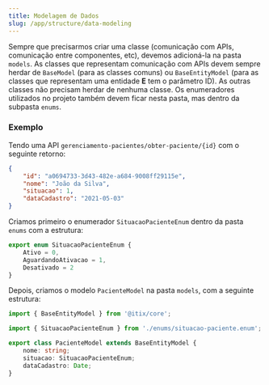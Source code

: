```yaml
---
title: Modelagem de Dados
slug: /app/structure/data-modeling
---
```


Sempre que precisarmos criar uma classe (comunicação com APIs, comunicação entre componentes, etc), devemos adicioná-la na pasta `models`.
As classes que representam comunicação com APIs devem sempre herdar de `BaseModel` (para as classes comuns) ou `BaseEntityModel` (para as
classes que representam uma entidade **E** tem o parâmetro ID). As outras classes não precisam herdar de nenhuma classe. Os enumeradores
utilizados no projeto também devem ficar nesta pasta, mas dentro da subpasta `enums`.

### Exemplo

Tendo uma API `gerenciamento-pacientes/obter-paciente/{id}` com o seguinte retorno:

```json showLineNumbers
{
    "id": "a0694733-3d43-482e-a684-9008ff29115e",
    "nome": "João da Silva",
    "situacao": 1,
    "dataCadastro": "2021-05-03"
}
```

Criamos primeiro o enumerador `SituacaoPacienteEnum` dentro da pasta `enums` com a estrutura:

```ts title="/src/app/models/enums/situacao-paciente.enum.ts" showLineNumbers
export enum SituacaoPacienteEnum {
    Ativo = 0,
    AguardandoAtivacao = 1,
    Desativado = 2
}
```

Depois, criamos o modelo `PacienteModel` na pasta `models`, com a seguinte estrutura:

```ts title="/src/app/models/paciente.model.ts" showLineNumbers
import { BaseEntityModel } from '@itix/core';

import { SituacaoPacienteEnum } from './enums/situacao-paciente.enum';

export class PacienteModel extends BaseEntityModel {
    nome: string;
    situacao: SituacaoPacienteEnum;
    dataCadastro: Date;
}
```
